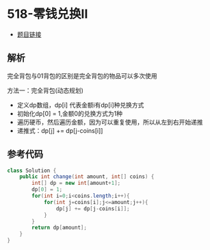 # 518-零钱兑换II

- [题目链接](https://leetcode-cn.com/problems/coin-change-2/)

## 解析

完全背包与01背包的区别是完全背包的物品可以多次使用

方法一：完全背包(动态规划)
- 定义dp数组，dp[i] 代表金额i有dp[i]种兑换方式
- 初始化dp[0] = 1,金额0的兑换方式为1种
- 遍历硬币，然后遍历金额，因为可以重复使用，所以从左到右开始递推
- 递推式：dp[j] += dp[j-coins[i]]

## 参考代码
```Java
class Solution {
    public int change(int amount, int[] coins) {
        int[] dp = new int[amount+1];
        dp[0] = 1;
        for(int i=0;i<coins.length;i++){
            for(int j=coins[i];j<=amount;j++){
                dp[j] += dp[j-coins[i]];
            }
        }
        return dp[amount];
    }
}
```
